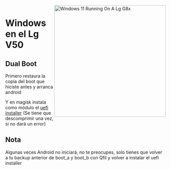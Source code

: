  <img align="right" src="https://github.com/Icesito68/Port-Windows-11-Lg-G8x/blob/Lg-V50/flashlmdd.png" width="350" alt="Windows 11 Running On A Lg G8x">


# Windows en el Lg V50

## Dual Boot

 Primero restaura la copia del boot que hiciste antes y arranca android

 Y en magisk instala como módulo el [uefi installer](https://github.com/edk2-porting/edk2-msm/actions/runs/4165267962) (Se tiene que descomprimir una vez, si no dará un error)

## Nota

 Algunas veces Android no iniciará, no te preocupes, solo tienes que volver a tu backup anterior de boot_a y boot_b con Qfil y volver a instalar el uefi installer
